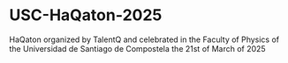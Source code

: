 # USC-HaQaton-2025
HaQaton organized by TalentQ and celebrated in the Faculty of Physics of the Universidad de Santiago de Compostela  the 21st of March of 2025
